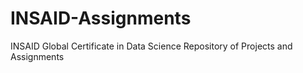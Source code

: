 # INSAID-Assignments
INSAID Global Certificate in Data Science Repository of Projects and Assignments
